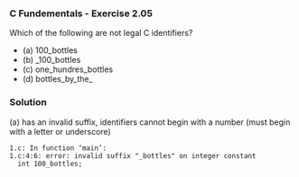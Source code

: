 ### C Fundementals - Exercise 2.05

Which of the following are not legal C identifiers?

- (a) 100_bottles
- (b) _100_bottles
- (c) one_hundres_bottles
- (d) bottles_by_the_

###  Solution

(a) has an invalid suffix, identifiers cannot begin with a number (must begin with a letter or underscore)

```
1.c: In function ‘main’:
1.c:4:6: error: invalid suffix "_bottles" on integer constant
  int 100_bottles;
```
